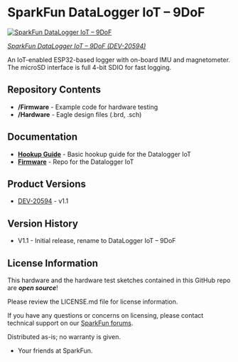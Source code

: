 SparkFun DataLogger IoT – 9DoF
========================================

[![SparkFun DataLogger IoT – 9DoF](https://cdn.sparkfun.com/assets/parts/2/0/4/2/4/20594-_DEV_SparkFun_DataLogger_LoT-_02.jpg)](https://www.sparkfun.com/products/20594)

[*SparkFun DataLogger IoT – 9DoF (DEV-20594)*](https://www.sparkfun.com/products/20594)

An IoT-enabled ESP32-based logger with on-board IMU and magnetometer. The microSD interface is full 4-bit SDIO for fast logging.


Repository Contents
-------------------
* **/Firmware** - Example code for hardware testing
* **/Hardware** - Eagle design files (.brd, .sch)

Documentation
-------------------

* **[Hookup Guide](https://docs.sparkfun.com/SparkFun_DataLogger/)** - Basic hookup guide for the Datalogger IoT
* **[Firmware](https://github.com/sparkfun/SparkFun_DataLogger/)** - Repo for the Datalogger IoT

Product Versions
----------------

* [DEV-20594](https://www.sparkfun.com/products/20594) - v1.1

Version History
---------------

- V1.1 - Initial release, rename to DataLogger IoT – 9DoF

License Information
-------------------

This hardware and the hardware test sketches contained in this GitHub repo are _**open source**_!

Please review the LICENSE.md file for license information. 

If you have any questions or concerns on licensing, please contact technical support on our [SparkFun forums](https://forum.sparkfun.com/viewforum.php?f=152).

Distributed as-is; no warranty is given.

- Your friends at SparkFun.

_<COLLABORATION CREDIT>_
